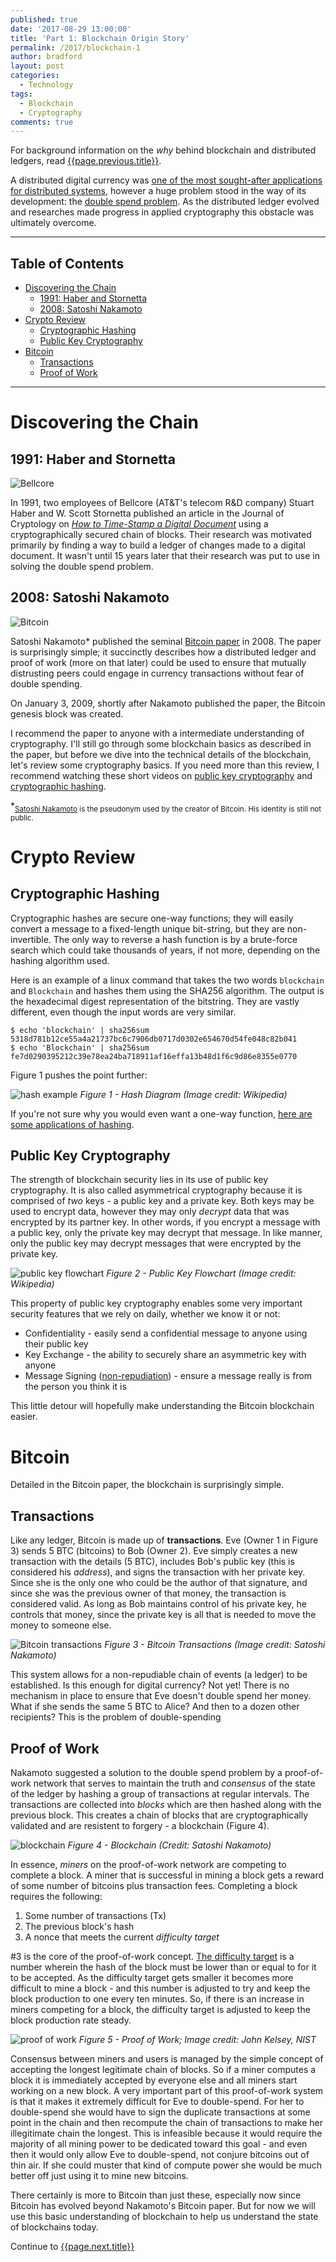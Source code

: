 ```yaml
---
published: true
date: '2017-08-29 13:00:00'
title: 'Part 1: Blockchain Origin Story'
permalink: /2017/blockchain-1
author: bradford
layout: post
categories:
  - Technology
tags:
  - Blockchain
  - Cryptography
comments: true
---
```

 
For background information on the _why_ behind blockchain and distributed ledgers, read [{{page.previous.title}}]({{page.previous.url}}).

A distributed digital currency was [one of the most sought-after applications for distributed systems](https://www.youtube.com/watch?v=Cod7U9IIz5U), however a huge problem stood in the way of its development: the [double spend problem](https://en.wikipedia.org/wiki/Double-spending). As the distributed ledger evolved and researches made progress in applied cryptography this obstacle was ultimately overcome.

---

## Table of Contents
- [Discovering the Chain](#discovering-the-chain)
    - [1991: Haber and Stornetta](#1991-haber-and-stornetta)
    - [2008: Satoshi Nakamoto](#2008-satoshi-nakamoto)
- [Crypto Review](#crypto-review)
    - [Cryptographic Hashing](#cryptographic-hashing)
    - [Public Key Cryptography](#public-key-cryptography)
- [Bitcoin](#bitcoin)
    - [Transactions](#transactions)
    - [Proof of Work](#proof-of-work)

---

# Discovering the Chain
## 1991: Haber and Stornetta

![Bellcore](/assets/images/posts/2017/bellcore.png)

In 1991, two employees of Bellcore (AT&T's telecom R&D company) Stuart Haber and W. Scott Stornetta published an article in the Journal of Cryptology on [_How to Time-Stamp a Digital Document_](https://link.springer.com/article/10.1007/BF00196791) using a cryptographically secured chain of blocks. Their research was motivated primarily by finding a way to build a ledger of changes made to a digital document. It wasn't until 15 years later that their research was put to use in solving the double spend problem.

## 2008: Satoshi Nakamoto

![Bitcoin](/assets/images/posts/2017/bitcoin.png)

Satoshi Nakamoto* published the seminal [Bitcoin paper](https://bitcoin.org/bitcoin.pdf) in 2008. The paper is surprisingly simple; it succinctly describes how a distributed ledger and proof of work (more on that later) could be used to ensure that mutually distrusting peers could engage in currency transactions without fear of double spending. 

On January 3, 2009, shortly after Nakamoto published the paper, the Bitcoin genesis block was created.

I recommend the paper to anyone with a intermediate understanding of cryptography. I'll still go through some blockchain basics as described in the paper, but before we dive into the technical details of the blockchain, let's review some cryptography basics. If you need more than this review, I recommend watching these short videos on [public key cryptography](https://www.youtube.com/watch?v=wXB-V_Keiu8) and [cryptographic hashing](https://www.youtube.com/watch?v=0WiTaBI82Mc). 

\*<sub>[Satoshi Nakamoto](https://en.wikipedia.org/wiki/Satoshi_Nakamoto) is the pseudonym used by the creator of Bitcoin. His identity is still not public.</sub>

# Crypto Review

## Cryptographic Hashing
Cryptographic hashes are secure one-way functions; they will easily convert a message to a fixed-length unique bit-string, but they are non-invertible. The only way to reverse a hash function is by a brute-force search which could take thousands of years, if not more, depending on the hashing algorithm used. 

Here is an example of a linux command that takes the two words `blockchain` and `Blockchain` and hashes them using the SHA256 algorithm. The output is the hexadecimal digest representation of the bitstring. They are vastly different, even though the input words are very similar. 

```{sh}
$ echo 'blockchain' | sha256sum
5318d781b12ce55a4a21737bc6c7906db0717d0302e654670d54fe048c82b041
$ echo 'Blockchain' | sha256sum
fe7d0290395212c39e78ea24ba718911af16effa13b48d1f6c9d86e8355e0770
```

Figure 1 pushes the point further:

![hash example](/assets/images/posts/2017/hash.png)
*Figure 1 - Hash Diagram (Image credit: Wikipedia)*

If you're not sure why you would even want a one-way function, [here are some applications of hashing](https://en.wikipedia.org/wiki/Cryptographic_hash_function#Applications).

## Public Key Cryptography
The strength of blockchain security lies in its use of public key cryptography. It is also called asymmetrical cryptography because it is comprised of _two_ keys - a public key and a private key. Both keys may be used to encrypt data, however they may only _decrypt_ data that was encrypted by its partner key. In other words, if you encrypt a message with a public key, only the private key may decrypt that message. In like manner, only the public key may decrypt messages that were encrypted by the private key. 

![public key flowchart](/assets/images/posts/2017/publickey.png)
*Figure 2 - Public Key Flowchart (Image credit: Wikipedia)*

This property of public key cryptography enables some very important security features that we rely on daily, whether we know it or not:

* Confidentiality - easily send a confidential message to anyone using their public key
* Key Exchange - the ability to securely share an asymmetric key with anyone
* Message Signing ([non-repudiation](https://en.wikipedia.org/wiki/Non-repudiation)) - ensure a message really is from the person you think it is

This little detour will hopefully make understanding the Bitcoin blockchain easier.

# Bitcoin

Detailed in the Bitcoin paper, the blockchain is surprisingly simple. 

## Transactions

Like any ledger, Bitcoin is made up of __transactions__. Eve (Owner 1 in Figure 3) sends 5 BTC (bitcoins) to Bob (Owner 2). Eve simply creates a new transaction with the details (5 BTC), includes Bob's public key (this is considered his _address_), and signs the transaction with her private key. Since she is the only one who could be the author of that signature, and since she was the previous owner of that money, the transaction is considered valid. As long as Bob maintains control of his private key, he controls that money, since the private key is all that is needed to move the money to someone else. 

![Bitcoin transactions](/assets/images/posts/2017/bitcoin_transactions.png)
*Figure 3 - Bitcoin Transactions (Image credit: Satoshi Nakamoto)*

This system allows for a non-repudiable chain of events (a ledger) to be established. Is this enough for digital currency? Not yet! There is no mechanism in place to ensure that Eve doesn't double spend her money. What if she sends the same 5 BTC to Alice? And then to a dozen other recipients? This is the problem of double-spending

## Proof of Work

Nakamoto suggested a solution to the double spend problem by a proof-of-work network that serves to maintain the truth and _consensus_ of the state of the ledger by hashing a group of transactions at regular intervals. The transactions are collected into _blocks_ which are then hashed along with the previous block. This creates a chain of blocks that are cryptographically validated and are resistent to forgery - a blockchain (Figure 4).

![blockchain](/assets/images/posts/2017/blockchain.png)
*Figure 4 - Blockchain (Credit: Satoshi Nakamoto)*

In essence, _miners_ on the proof-of-work network are competing to complete a block. A miner that is successful in mining a block gets a reward of some number of bitcoins plus transaction fees. Completing a block requires the following:
1. Some number of transactions (Tx)
1. The previous block's hash
1. A nonce that meets the current _difficulty target_

\#3 is the core of the proof-of-work concept. [The difficulty target](https://en.bitcoin.it/wiki/Target) is a number wherein the hash of the block must be lower than or equal to for it to be accepted. As the difficulty target gets smaller it becomes more difficult to mine a block - and this number is adjusted to try and keep the block production to one every ten minutes. So, if there is an increase in miners competing for a block, the difficulty target is adjusted to keep the block production rate steady.

![proof of work](/assets/images/posts/2017/proof_of_work.png)
*Figure 5 - Proof of Work; Image credit: John Kelsey, NIST*

Consensus between miners and users is managed by the simple concept of accepting the longest legitimate chain of blocks. So if a miner computes a block it is immediately accepted by everyone else and all miners start working on a new block. A very important part of this proof-of-work system is that it makes it extremely difficult for Eve to double-spend. For her to double-spend she would have to sign the duplicate transactions at some point in the chain and then recompute the chain of transactions to make her illegitimate chain the longest. This is infeasible because it would require the majority of all mining power to be dedicated toward this goal - and even then it would only allow Eve to double-spend, not conjure bitcoins out of thin air. If she could muster that kind of compute power she would be much better off just using it to mine new bitcoins. 

There certainly is more to Bitcoin than just these, especially now since Bitcoin has evolved beyond Nakamoto's Bitcoin paper. But for now we will use this basic understanding of blockchain to help us understand the state of blockchains today. 

Continue to [{{page.next.title}}]({{page.next.url}})
